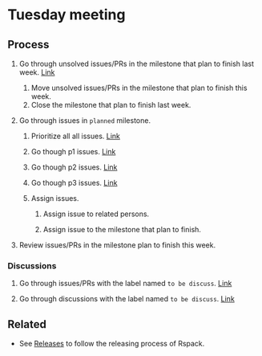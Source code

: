 # Tuesday meeting

## Process

1. Go through unsolved issues/PRs in the milestone that plan to finish last week. [Link](https://github.com/web-infra-dev/rspack/milestones?direction=asc&sort=title&state=open)
    1. Move unsolved issues/PRs in the milestone that plan to finish this week.
    2. Close the milestone that plan to finish last week.

2. Go through issues in `planned` milestone.
    1. Prioritize all all issues. [Link](https://github.com/web-infra-dev/rspack/issues?q=is%3Aopen+is%3Aissue+milestone%3APlanned+-label%3Ap0-urgent+-label%3Ap1-important+-label%3Ap1-signifincant-downstream-blocker+-label%3Ap2-signifincant+-label%3Ap3-has-workaround+-label%3Ap3-minor-bug+-label%3Ap3-nice-to-have)

    2. Go though p1 issues. [Link](https://github.com/web-infra-dev/rspack/issues?q=is%3Aopen+milestone%3APlanned+label%3Ap1-important%2Cp1-signifincant-downstream-blocker+)

    2. Go though p2 issues. [Link](https://github.com/web-infra-dev/rspack/issues?q=is%3Aopen+milestone%3APlanned+label%3Ap2-signifincant+)

    2. Go though p3 issues. [Link](https://github.com/web-infra-dev/rspack/issues?q=is%3Aopen+milestone%3APlanned+label%3Ap3-has-workaround%2Cp3-minor-bug%2Cp3-nice-to-have)

    3. Assign issues.
        1. Assign issue to related persons.

        2. Assign issue to the milestone that plan to finish.

5. Review issues/PRs in the milestone plan to finish this week.

### Discussions

1. Go through issues/PRs with the label named `to be discuss`. [Link](https://github.com/web-infra-dev/rspack/labels/to%20be%20discuss)

2. Go through discussions with the label named `to be discuss`. [Link](https://github.com/web-infra-dev/rspack/discussions/categories/core?discussions_q=is%3Aopen+category%3ACore+label%3A%22to+be+discussed%22)


## Related

- See [Releases](./releases.md) to follow the releasing process of Rspack.